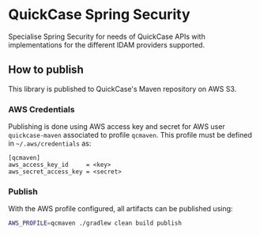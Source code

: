# QuickCase Spring Security

Specialise Spring Security for needs of QuickCase APIs with implementations for the different IDAM providers supported.

## How to publish

This library is published to QuickCase's Maven repository on AWS S3.

### AWS Credentials

Publishing is done using AWS access key and secret for AWS user `quickcase-maven` associated to profile `qcmaven`.
This profile must be defined in `~/.aws/credentials` as:

```
[qcmaven]
aws_access_key_id     = <key>
aws_secret_access_key = <secret>
```

### Publish

With the AWS profile configured, all artifacts can be published using:
```bash
AWS_PROFILE=qcmaven ./gradlew clean build publish
```